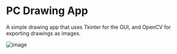# PC Drawing App

A simple drawing app that uses Tkinter for the GUI, and OpenCV for exporting drawings as images.

![image](https://user-images.githubusercontent.com/76597978/133929516-01f10c14-7fd5-4161-989e-7e6601cfea80.png)